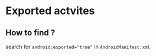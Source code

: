 # Exported actvites

## How to find ? 
search for  `android:exported="true"` in `AndroidManifest.xml`
